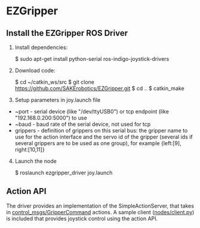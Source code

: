 # EZGripper

## Install the EZGripper ROS Driver

1) Install dependencies:

	$ sudo apt-get install python-serial ros-indigo-joystick-drivers

2) Download code:

	$ cd ~/catkin_ws/src
	$ git clone https://github.com/SAKErobotics/EZGripper.git
	$ cd ..
	$ catkin_make

3) Setup parameters in joy.launch file
  - ~port - serial device (like "/dev/ttyUSB0") or tcp endpoint (like "192.168.0.200:5000") to use
  - ~baud - baud rate of the serial device, not used for tcp
  - grippers - definition of grippers on this serial bus: the gripper name to use for the action interface and the servo id of the gripper (several ids if several grippers are to be used as one group), for example {left:[9], right:[10,11]}

4) Launch the node

	$ roslaunch ezgripper_driver joy.launch
	
## Action API

The driver provides an implementation of the SimpleActionServer, that takes in [control_msgs/GripperCommand](http://docs.ros.org/indigo/api/control_msgs/html/action/GripperCommand.html) actions.
A sample client ([nodes/client.py](ezgripper_driver/nodes/client.py)) is included that provides joystick control using the action API.
